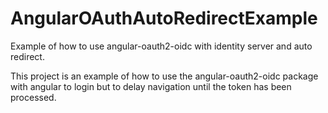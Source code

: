 # AngularOAuthAutoRedirectExample
Example of how to use angular-oauth2-oidc with identity server and auto redirect.

This project is an example of how to use the angular-oauth2-oidc package with angular to login but to delay navigation until the token has been processed.
